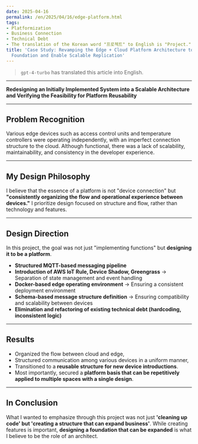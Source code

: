 ```yaml
---
date: 2025-04-16
permalink: /en/2025/04/16/edge-platform.html
tags:
- Platformization
- Business Connection
- Technical Debt
- The translation of the Korean word "프로젝트" to English is "Project."
title: 'Case Study: Revamping the Edge + Cloud Platform Architecture to Secure a Technological
  Foundation and Enable Scalable Replication'
---
```

> `gpt-4-turbo` has translated this article into English.

---
**Redesigning an Initially Implemented System into a Scalable Architecture and Verifying the Feasibility for Platform Reusability**

---

## Problem Recognition

Various edge devices such as access control units and temperature controllers were operating independently, with an imperfect connection structure to the cloud. Although functional, there was a lack of scalability, maintainability, and consistency in the developer experience.

---

## My Design Philosophy

I believe that the essence of a platform is not "device connection" but **"consistently organizing the flow and operational experience between devices."** I prioritize design focused on structure and flow, rather than technology and features.

---

## Design Direction

In this project, the goal was not just "implementing functions" but **designing it to be a platform**.

- **Structured MQTT-based messaging pipeline**
- **Introduction of AWS IoT Rule, Device Shadow, Greengrass** → Separation of state management and event handling
- **Docker-based edge operating environment** → Ensuring a consistent deployment environment
- **Schema-based message structure definition** → Ensuring compatibility and scalability between devices
- **Elimination and refactoring of existing technical debt (hardcoding, inconsistent logic)**

---

## Results

- Organized the flow between cloud and edge,
- Structured communication among various devices in a uniform manner,
- Transitioned to a **reusable structure for new device introductions**.
- Most importantly, secured a **platform basis that can be repetitively applied to multiple spaces with a single design**.

---

## In Conclusion

What I wanted to emphasize through this project was not just **'cleaning up code' but 'creating a structure that can expand business'**. While creating features is important, **designing a foundation that can be expanded** is what I believe to be the role of an architect.